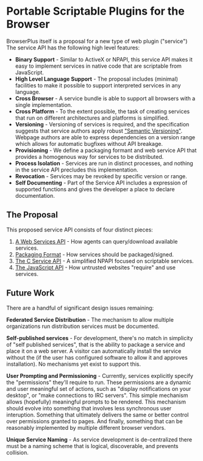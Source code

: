 # Portable Scriptable Plugins for the Browser

BrowserPlus itself is a proposal for a new type of web plugin ("service")  The
service API has the following high level features:

+ **Binary Support** - Similar to ActiveX or NPAPI, this service API makes it
  easy to implement services in native code that are scriptable from JavaScript.
+ **High Level Language Support** - The proposal includes (minimal) facilities
  to make it possible to support interpreted services in any language.
+ **Cross Browser** - A service bundle is able to support all browsers
  with a single implementation.
+ **Cross Platform** - To the extent possible, the task of creating services that
  run on different architectures and platforms is simplified.
+ **Versioning** - Versioning of services is required, and the specification suggests
  that service authors apply robust ["Semantic Versioning"](http://semver.org/).
  Webpage authors are able to express dependencies on a version range which allows
  for automatic bugfixes without API breakage.
+ **Provisioning** - We define a packaging formant and web service API that
  provides a homogenous way for services to be distributed.
+ **Process Isolation** - Services are run in distinct processes, and nothing in
  the service API precludes this implementation.
+ **Revocation** - Services may be revoked by specific version or range.
+ **Self Documenting** - Part of the Service API includes a expression of supported
  functions and gives the developer a place to declare documentation.

## The Proposal

This proposed service API consists of four distinct pieces:

1. [A Web Services API](/docs/developer/platform/WSAPI) - How agents can query/download available services.
2. [Packaging Format](/docs/developer/platform/packaging) - How services should be packaged/signed.
3. [The C Service API](/docs/developer/platform/CAPI) - A simplified NPAPI focused on scriptable services.
4. [The JavaScript API](/docs/developer/platform/JSAPI) - How untrusted websites "require" and use services.

## Future Work

There are a handful of significant design issues remaining:

**Federated Service Distribution** - The mechanism to allow multiple 
organizations run distribution services must be documented.

**Self-published services** - For development, there's no match in 
simplicity of "self published services", that is the ability to package
a service and place it on a web server.  A visitor can automatically
install the service without the  (if the user has 
configured software to allow it and approves installation).  No mechanisms
yet exist to support this.

**User Prompting and Permissioning** - Currently, services explicitly
specify the "permissions" they'll require to run.  These permissions
are a dynamic and user meaningful set of actions, such as "display
notifications on your desktop", or "make connections to IRC servers".
This simple mechanism allows (hopefully) meaningful prompts to be
rendered.  This mechanism should evolve into something that involves
less synchronous user interuption.  Something that ultimately delivers
the same or better control over permissions granted to pages.  And finally,
something that can be reasonably implemented by multiple different browser
vendors.

**Unique Service Naming** - As service development is de-centralized
there must be a naming scheme that is logical, discoverable, and
prevents collision.
